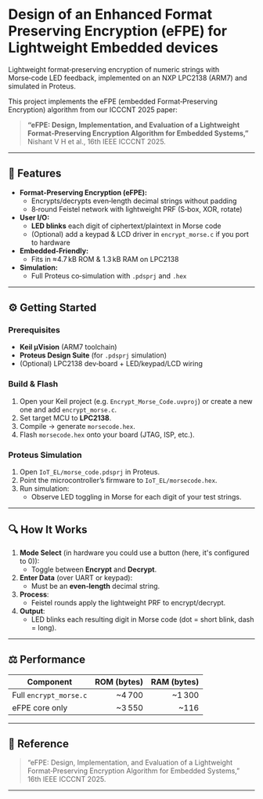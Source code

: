 # Design of an Enhanced Format Preserving Encryption (eFPE) for Lightweight Embedded devices   
Lightweight format‑preserving encryption of numeric strings with Morse‑code LED feedback, implemented on an NXP LPC2138 (ARM7) and simulated in Proteus.

This project implements the eFPE (embedded Format‑Preserving Encryption) algorithm from our ICCCNT 2025 paper:
> **“eFPE: Design, Implementation, and Evaluation of a Lightweight Format‑Preserving Encryption Algorithm for Embedded Systems,”**  
> Nishant V H et al., 16th IEEE ICCCNT 2025.  
---

## 🚀 Features

- **Format‑Preserving Encryption (eFPE):**  
  - Encrypts/decrypts even‑length decimal strings without padding  
  - 8‑round Feistel network with lightweight PRF (S‑box, XOR, rotate)  
- **User I/O:**  
  - **LED blinks** each digit of ciphertext/plaintext in Morse code  
  - (Optional) add a keypad & LCD driver in `encrypt_morse.c` if you port to hardware  
- **Embedded‑Friendly:**  
  - Fits in ≈4.7 kB ROM & 1.3 kB RAM on LPC2138  
- **Simulation:**  
  - Full Proteus co‑simulation with `.pdsprj` and `.hex`  

---

## ⚙️ Getting Started

### Prerequisites

- **Keil μVision** (ARM7 toolchain)  
- **Proteus Design Suite** (for `.pdsprj` simulation)  
- (Optional) LPC2138 dev‑board + LED/keypad/LCD wiring  

### Build & Flash

1. Open your Keil project (e.g. `Encrypt_Morse_Code.uvproj`) or create a new one and add `encrypt_morse.c`.  
2. Set target MCU to **LPC2138**.  
3. Compile → generate `morsecode.hex`.  
4. Flash `morsecode.hex` onto your board (JTAG, ISP, etc.).

### Proteus Simulation

1. Open `IoT_EL/morse_code.pdsprj` in Proteus.  
2. Point the microcontroller’s firmware to `IoT_EL/morsecode.hex`.  
3. Run simulation:  
   - Observe LED toggling in Morse for each digit of your test strings.

---

## 🔍 How It Works

1. **Mode Select** (in hardware you could use a button (here, it's configured to 0)):  
   - Toggle between **Encrypt** and **Decrypt**.  
2. **Enter Data** (over UART or keypad):  
   - Must be an **even‑length** decimal string.  
3. **Process**:  
   - Feistel rounds apply the lightweight PRF to encrypt/decrypt.  
4. **Output**:  
   - LED blinks each resulting digit in Morse code (dot = short blink, dash = long).

---

## ⚖️ Performance

| Component         | ROM (bytes) | RAM (bytes) |
|-------------------|-----------:|-----------:|
| Full `encrypt_morse.c` |      ~4 700 |     ~1 300 |
| eFPE core only    |      ~3 550 |       ~116  |

---

## 📖 Reference
 
> “eFPE: Design, Implementation, and Evaluation of a Lightweight Format‑Preserving Encryption Algorithm for Embedded Systems,”  
> 16th IEEE ICCCNT 2025.  
---



